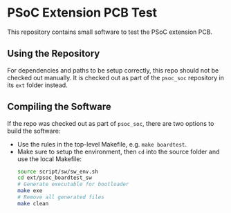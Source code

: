 # PSoC Extension PCB Test

This repository contains small software to test the PSoC extension PCB.

## Using the Repository

For dependencies and paths to be setup correctly, this repo should not be checked out manually.
It is checked out as part of the `psoc_soc` repository in its `ext` folder instead.

## Compiling the Software

If the repo was checked out as part of `psoc_soc`, there are two options to build the software:
* Use the rules in the top-level Makefile, e.g. `make boardtest`.
* Make sure to setup the environment, then `cd` into the source folder and use the local Makefile:
  ```bash
  source script/sw/sw_env.sh
  cd ext/psoc_boardtest_sw
  # Generate executable for bootloader
  make exe
  # Remove all generated files
  make clean
  ```
